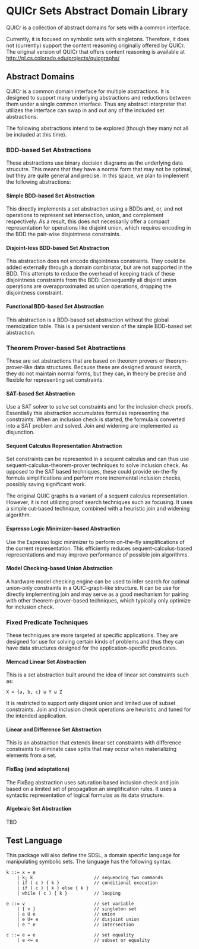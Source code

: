# QUICr Sets Abstract Domain Library

QUICr is a collection of abstract domains for sets with a common interface.

Currently, it is focused on symbolic sets with singletons.  Therefore, it does
not (currently) support the content reasoning originally offered by QUICr.  The
original version of QUICr that offers content reasoning is available at
http://pl.cs.colorado.edu/projects/quicgraphs/


## Abstract Domains

QUICr is a common domain interface for multiple abstractions.  It is designed
to support many underlying abstractions and reductions between them under a
single common interface.  Thus any abstract interpreter that utilizes the
interface can swap in and out any of the included set abstractions.

The following abstractions intend to be explored (though they many not all be
included at this time).

### BDD-based Set Abstractions

These abstractions use binary decision diagrams as the underlying data
strucutre.  This means that they have a normal form that may not be optimal,
but they are quite general and precise.  In this space, we plan to implement
the following abstractions:

#### Simple BDD-based Set Abstraction

This directly implements a set abstraction using a BDDs and, or, and not
operations to represent set intersection, union, and complement respectively.
As a result, this does not necessarily offer a compact representation for
operations like disjoint union, which requires encoding in the BDD the
pair-wise disjointness constraints.

#### Disjoint-less BDD-based Set Abstraction

This abstraction does not encode disjointness constraints.  They could be added
externally through a domain combinator, but are not supported in the BDD.  This
attempts to reduce the overhead of keeping track of these disjointness
constraints from the BDD.  Consequently all disjoint union operations are
overapproximated as union operations, dropping the disjointness constraint.

#### Functional BDD-based Set Abstraction

This abstraction is a BDD-based set abstraction without the global memoization
table.  This is a persistent version of the simple BDD-based set abstraction.

### Theorem Prover-based Set Abstractions

These are set abstractions that are based on theorem provers or
theorem-prover-like data structures.  Because these are designed around search,
they do not maintain normal forms, but they can, in theory be precise and
flexible for representing set constraints.


#### SAT-based Set Abstraction

Use a SAT solver to solve set constraints and for the inclusion check proofs.
Essentially this abstraction accumulates formulas representing the constraints.
When an inclusion check is started, the formula is converted into a SAT problem
and solved.  Join and widening are implemented as disjunction.

#### Sequent Calculus Representation Abstraction

Set constraints can be represented in a sequent calculus and can thus use
sequent-calculus-theorem-prover techniques to solve inclusion check.  As
opposed to the SAT based techniques, these could provide on-the-fly formula
simplifications and perform more incremental inclusion checks, possibly saving
significant work.

The original QUIC graphs is a variant of a sequent calculus representation.
However, it is not utilizing proof search techniques such as focusing.  It uses
a simple cut-based technique, combined with a heuristic join and widening
algorithm.

#### Espresso Logic Minimizer-based Abstraction

Use the Espresso logic minimizer to perform on-the-fly simplifications of the
current representation.  This efficiently reduces sequent-calculus-based
representations and may improve performance of possible join algorithms.

#### Model Checking-based Union Abstraction

A hardware model checking engine can be used to infer search for optimal
union-only constraints in a QUIC-graph-like structure.  It can be use for
directly implementing join and may serve as a good mechanism for pairing with
other theorem-prover-based techniques, which typically only optimize for
inclusion check.

### Fixed Predicate Techniques

These techniques are more targeted at specific applications.  They are designed
for use for solving certain kinds of problems and thus they can have data
structures designed for the application-specific predicates.

#### Memcad Linear Set Abstraction

This is a set abstraction built around the idea of linear set constraints such
as:

```
X = {a, b, c} ⊎ Y ⊎ Z
```

It is restricted to support only disjoint union and limited use of subset
constraints.  Join and inclusion check operations are heuristic and tuned for
the intended application.

#### Linear and Difference Set Abstraction

This is an abstraction that extends linear set constraints with difference
constraints to eliminate case splits that may occur when materializing elements
from a set.

#### FixBag (and adaptations)

The FixBag abstraction uses saturation based inclusion check and join based on
a limited set of propagation an simplification rules.  It uses a syntactic
representation of logical formulas as its data structure.

#### Algebraic Set Abstraction

TBD

## Test Language

This package will also define the SDSL, a domain specific language for
manipulating symbolic sets.  The language has the following syntax:

```
k ::= x = e
    | k; k                       // sequencing two commands
    | if ( c ) { k }             // conditional execution
    | if ( c ) { k } else { k }
    | while ( c ) { k }          // looping

e ::= v                          // set variable
    | { v }                      // singleton set
    | e U e                      // union
    | e U+ e                     // disjoint union
    | e ^ e                      // intersection

c ::= e = e                      // set equality
    | e <= e                     // subset or equality
```
